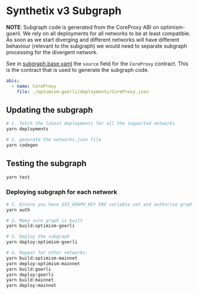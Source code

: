 # Synthetix v3 Subgraph

**NOTE**: Subgraph code is generated from the CoreProxy ABI on optimism-goerli. We rely on all deployments for all networks to be at least compatible. As soon as we start diverging and different networks will have different behaviour (relevant to the subgraph) we would need to separate subgraph processing for the divergent network.

See in [subgraph.base.yaml](subgraph.base.yaml) the `source` field for the `CoreProxy` contract. This is the contract that is used to generate the subgraph code.

```yaml
abis:
  - name: CoreProxy
    file: ./optimism-goerli/deployments/CoreProxy.json
```

## Updating the subgraph

```bash
# 1. fetch the latest deployments for all the supported networks
yarn deployments

# 2. generate the networks.json file
yarn codegen
```

## Testing the subgraph

```bash
yarn test
```

### Deploying subgraph for each network

```bash
# 1. Ensure you have $V3_GRAPH_KEY ENV variable set and authorise graph-cli
yarn auth

# 2. Make sure graph is built
yarn build:optimism-goerli

# 3. Deploy the subgraph
yarn deploy:optimism-goerli

# 4. Repeat for other networks:
yarn build:optimism-mainnet
yarn deploy:optimism-mainnet
yarn build:goerli
yarn deploy:goerli
yarn build:mainnet
yarn deploy:mainnet
```
